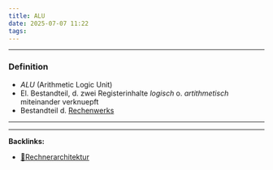 ```yaml
---
title: ALU
date: 2025-07-07 11:22
tags: 
---
```


----

### Definition 
- *ALU* (Arithmetic Logic Unit)
- El. Bestandteil, d. zwei Registerinhalte *logisch* o. *artithmetisch* miteinander verknuepft
- Bestandteil d. [Rechenwerks](rechenwerk) 






----

----
**Backlinks:**
- [📂Rechnerarchitektur](/📁Rechnerarchitektur)
